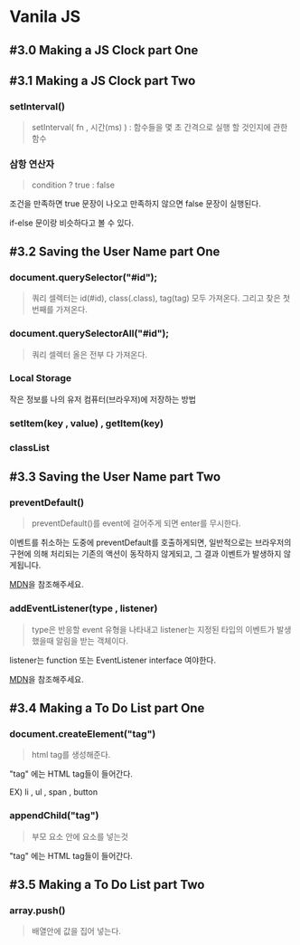 # Vanila JS

## #3.0 Making a JS Clock part One

## #3.1 Making a JS Clock part Two

### setInterval()

> setInterval( fn , 시간(ms) ) : 함수들을 몇 초 간격으로 실행 할 것인지에 관한 함수

### 삼항 연산자

> condition ? true : false

조건을 만족하면 true 문장이 나오고 만족하지 않으면 false 문장이 실행된다.

if-else 문이랑 비슷하다고 볼 수 있다.

## #3.2 Saving the User Name part One

### document.querySelector("#id");

> 쿼리 셀렉터는 id(#id), class(.class), tag(tag) 모두 가져온다. 그리고 찾은 첫번째를 가져온다.

### document.querySelectorAll("#id");

> 쿼리 셀렉터 올은 전부 다 가져온다.

### Local Storage

작은 정보를 나의 유저 컴퓨터(브라우저)에 저장하는 방법

### setItem(key , value) , getItem(key)

### classList

## #3.3 Saving the User Name part Two

### preventDefault()

> preventDefault()를 event에 걸어주게 되면 enter를 무시한다.

이벤트를 취소하는 도중에 preventDefault를 호출하게되면, 일반적으로는 브라우저의 구현에 의해 처리되는 기존의 액션이 동작하지 않게되고, 그 결과 이벤트가 발생하지 않게됩니다.

[MDN](https://developer.mozilla.org/ko/docs/Web/API/Event/preventDefault)을 참조해주세요.

### addEventListener(type , listener)

> type은 반응할 event 유형을 나타내고 listener는 지정된 타입의 이벤트가 발생했을때 알림을 받는 객체이다.

listener는 function 또는 EventListener interface 여야한다.

[MDN](https://developer.mozilla.org/ko/docs/Web/API/EventTarget/addEventListener)을 참조해주세요.

## #3.4 Making a To Do List part One

### document.createElement("tag")

> html tag를 생성해준다.

"tag" 에는 HTML tag들이 들어간다.

EX) li , ul , span , button

### appendChild("tag")

> 부모 요소 안에 요소를 넣는것

"tag" 에는 HTML tag들이 들어간다.

## #3.5 Making a To Do List part Two

### array.push()

> 배열안에 값을 집어 넣는다.

###
